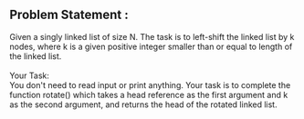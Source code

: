 Problem Statement :
-------------------
Given a singly linked list of size N. The task is to left-shift the linked list by k nodes, where k is a given positive integer smaller than or equal to length of the linked list.
<br/>
<br/>
Your Task:<br/>
You don't need to read input or print anything. Your task is to complete the function rotate() which takes a head reference as the first argument and k as the second argument, and returns the head of the rotated linked list.
